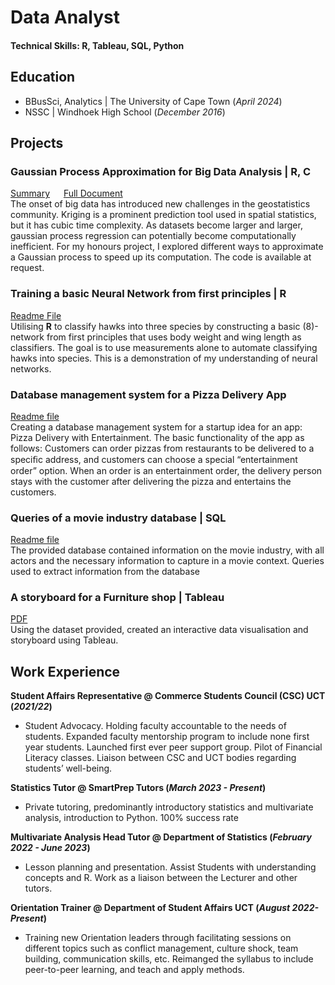 # Data Analyst

#### Technical Skills: R, Tableau, SQL, Python

## Education
- BBusSci, Analytics |  The University of Cape Town (_April 2024_)								       		
- NSSC |                Windhoek High School (_December 2016_)

## Projects
### Gaussian Process Approximation for Big Data Analysis | **R**, **C**
[Summary](https://drive.google.com/file/d/1BjLjjhXRd49oTYrOswL_LhWnvsaotD1f/view?usp=sharing) &emsp; [Full Document](https://drive.google.com/file/d/19RFRp5JYcwoebJ0KiAXG5ITHQa5CC3Zz/view?usp=sharing)  
The onset of big data has introduced new challenges in the geostatistics community. Kriging is a prominent prediction tool used in spatial statistics, but it has cubic time complexity. As datasets become larger and larger, gaussian process regression can potentially become computationally inefficient. For my honours project, I explored different ways to approximate a Gaussian process to speed up its computation. The code is available at request.  

### Training a basic Neural Network from first principles | **R**
[Readme File](https://github.com/mishanphiri/portfolio/blob/main/Doc.md)  
Utilising **R** to classify hawks into three species by constructing a basic (8)-network from first principles that uses body weight and wing length as classifiers. The goal is to use measurements alone to automate classifying hawks into species. This is a demonstration of my understanding of neural networks.
### Database management system for a Pizza Delivery App
[Readme file](https://github.com/mishanphiri/portfolio/blob/main/Database_management.md)  
Creating a database management system for a startup idea for an app: Pizza Delivery with Entertainment. The basic functionality of the app as follows:
Customers can order pizzas from restaurants to be delivered to a speciﬁc address, and customers can choose a special “entertainment order” option. When an order is an entertainment order, the delivery person stays with the customer after delivering the pizza and entertains the customers.

### Queries of a movie industry database | **SQL**
[Readme file](querries.md)  
The provided database contained information on the movie industry, with all actors and the necessary information to capture in a movie context. Queries used to extract information from the database

### A storyboard for a Furniture shop | **Tableau** 
[PDF](https://drive.google.com/file/d/17agNsHB1Im99-4rq66Agp_mc7RbVm6M2/view?usp=sharing)  
Using the dataset provided, created an interactive data visualisation and storyboard using Tableau. 

## Work Experience

**Student Affairs Representative @ Commerce Students Council (CSC) UCT (_2021/22_)**
- Student Advocacy. Holding faculty accountable to the needs of students. Expanded faculty mentorship program to include none first year students. Launched first ever peer support group. Pilot of Financial Literacy classes. Liaison between CSC and UCT 
bodies regarding students’ well-being.

**Statistics Tutor @ SmartPrep Tutors (_March 2023 - Present_)**
- Private tutoring, predominantly introductory statistics and multivariate analysis, introduction to Python. 100% success rate

**Multivariate Analysis Head Tutor @ Department of Statistics (_February 2022 - June 2023_)**
-  Lesson planning and presentation. Assist Students with understanding concepts 
and R. Work as a liaison between the Lecturer and other tutors. 

**Orientation Trainer @ Department of Student Affairs UCT (_August 2022-Present_)**
- Training new Orientation leaders through facilitating sessions on different topics 
such as conflict management, culture shock, team building, communication skills, 
etc. Reimanged the syllabus to include peer-to-peer learning, and teach and apply methods.
